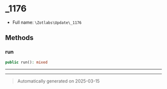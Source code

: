 
# _1176





* Full name: `\Zotlabs\Update\_1176`




## Methods


### run



```php
public run(): mixed
```












***


***
> Automatically generated on 2025-03-15
